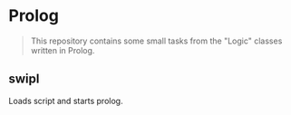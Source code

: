 # Prolog

> This repository contains some small tasks from the "Logic" classes written in Prolog.

## swipl <name-of-file>
Loads script and starts prolog.